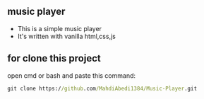 ## music player
* This is a simple music player
* It's written with vanilla html,css,js
## for clone this  project
open cmd or bash and paste this command:
```cmd
git clone https://github.com/MahdiAbedi1384/Music-Player.git
```
